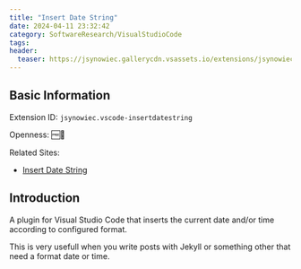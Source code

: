 ```yaml
---
title: "Insert Date String"
date: 2024-04-11 23:32:42
category: SoftwareResearch/VisualStudioCode
tags:
header:
  teaser: https://jsynowiec.gallerycdn.vsassets.io/extensions/jsynowiec/vscode-insertdatestring/2.3.1/1644521323251/Microsoft.VisualStudio.Services.Icons.Default
---
```


## Basic Information

Extension ID: `jsynowiec.vscode-insertdatestring`

Openness: 🆓📖

Related Sites:

* [Insert Date String](https://marketplace.visualstudio.com/items?itemName=jsynowiec.vscode-insertdatestring)

## Introduction

A plugin for Visual Studio Code that inserts the current date and/or time according to configured format.

This is very usefull when you write posts with Jekyll or something other that need a format date or time.
